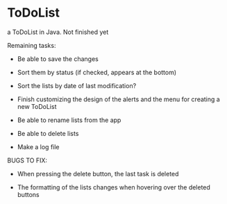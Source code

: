 # ToDoList
a ToDoList in Java. Not finished yet


Remaining tasks:

- Be able to save the changes

- Sort them by status (if checked, appears at the bottom)

- Sort the lists by date of last modification?

- Finish customizing the design of the alerts and the menu for creating a new ToDoList

- Be able to rename lists from the app

- Be able to delete lists 

- Make a log file


BUGS TO FIX:

- When pressing the delete button, the last task is deleted

- The formatting of the lists changes when hovering over the deleted buttons
